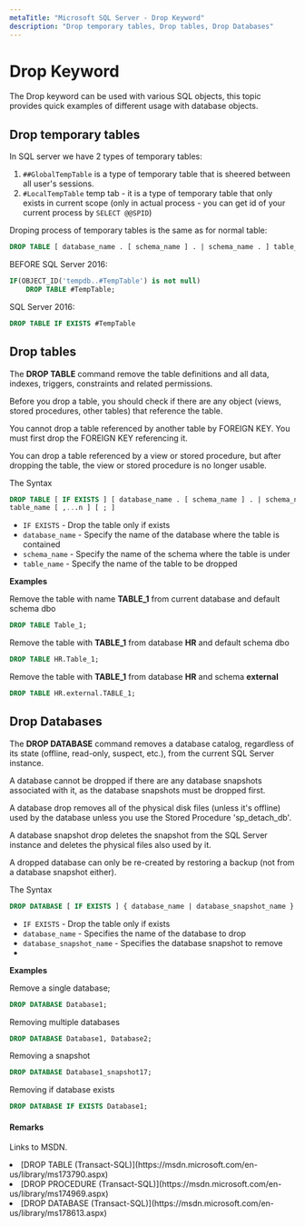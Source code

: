 ```yaml
---
metaTitle: "Microsoft SQL Server - Drop Keyword"
description: "Drop temporary tables, Drop tables, Drop Databases"
---
```


# Drop Keyword


The Drop keyword can be used with various SQL objects, this topic provides quick examples of different usage with database objects.



## Drop temporary tables


In SQL server we have 2 types of temporary tables:

1. `##GlobalTempTable` is a type of temporary table that is sheered between all user's sessions.
1. `#LocalTempTable` temp tab - it is a type of temporary table that only exists in current scope (only in actual process - you can get id of your current process by `SELECT @@SPID`)

Droping process of temporary tables is the same as for normal table:

```sql
DROP TABLE [ database_name . [ schema_name ] . | schema_name . ] table_name   

```

> 
BEFORE SQL Server 2016:


```sql
IF(OBJECT_ID('tempdb..#TempTable') is not null)
    DROP TABLE #TempTable;

```

> 
SQL Server 2016:


```sql
DROP TABLE IF EXISTS #TempTable

```



## Drop tables


The **DROP TABLE** command remove the table definitions and all data, indexes, triggers, constraints and related permissions.

Before you drop a table, you should check if there are any object (views, stored procedures, other tables) that reference the table.

You cannot drop a table referenced by another table by FOREIGN KEY. You must first drop the FOREIGN KEY referencing it.

You can drop a table referenced by a view or stored procedure, but after dropping the table, the view or stored procedure is no longer usable.

The Syntax

```sql
DROP TABLE [ IF EXISTS ] [ database_name . [ schema_name ] . | schema_name . ]
table_name [ ,...n ] [ ; ]

```


- `IF EXISTS` - Drop the table only if exists
- `database_name` - Specify the name of the database where the table is contained
- `schema_name` - Specify the name of the schema where the table is under
- `table_name` - Specify the name of the table to be dropped

**Examples**

Remove the table with name **TABLE_1** from current database and default schema dbo

```sql
DROP TABLE Table_1;

```

Remove the table with **TABLE_1** from database **HR** and default schema dbo

```sql
DROP TABLE HR.Table_1;

```

Remove the table with **TABLE_1** from database **HR** and schema **external**

```sql
DROP TABLE HR.external.TABLE_1;

```



## Drop Databases


The **DROP DATABASE** command removes a database catalog, regardless of its state (offline, read-only, suspect, etc.), from the current SQL Server instance.

A database cannot be dropped if there are any database snapshots associated with it, as the database snapshots must be dropped first.

A database drop removes all of the physical disk files (unless it's offline) used by the database unless you use the Stored Procedure 'sp_detach_db'.

A database snapshot drop deletes the snapshot from the SQL Server instance and deletes the physical files also used by it.

A dropped database can only be re-created by restoring a backup (not from a database snapshot either).

The Syntax

```sql
DROP DATABASE [ IF EXISTS ] { database_name | database_snapshot_name } [ ,...n ] [;]  

```


- `IF EXISTS` - Drop the table only if exists
- `database_name` - Specifies the name of the database to drop
- `database_snapshot_name` - Specifies the database snapshot to remove
- 

**Examples**

Remove a single database;

```sql
DROP DATABASE Database1;

```

Removing multiple databases

```sql
DROP DATABASE Database1, Database2;

```

Removing a snapshot

```sql
DROP DATABASE Database1_snapshot17;

```

Removing if database exists

```sql
DROP DATABASE IF EXISTS Database1;

```



#### Remarks


Links to MSDN.

<li>
[DROP TABLE (Transact-SQL)](https://msdn.microsoft.com/en-us/library/ms173790.aspx)
</li>
<li>
[DROP PROCEDURE (Transact-SQL)](https://msdn.microsoft.com/en-us/library/ms174969.aspx)
</li>
<li>
[DROP DATABASE (Transact-SQL)](https://msdn.microsoft.com/en-us/library/ms178613.aspx)
</li>

